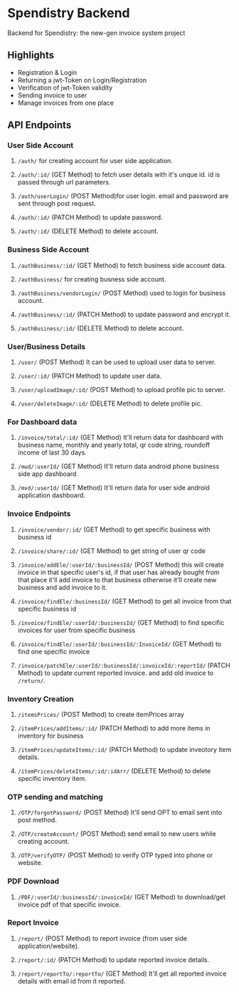 # Spendistry Backend
Backend for Spendistry: the new-gen invoice system project

## Highlights
* Registration & Login
* Returning a jwt-Token on Login/Registration
* Verification of jwt-Token validity
* Sending invoice to user
* Manage invoices from one place

## API Endpoints

### User Side Account

1. ```/auth/``` for creating account for user side application.

2. ```/auth/:id/``` (GET Method) to fetch user details with it's unque id. id is passed through url parameters.

3. ```/auth/userLogin/``` (POST Method)for user login. email and password are sent through post request.

4. ```/auth/:id/``` (PATCH Method) to update password.

5. ```/auth/:id/``` (DELETE Method) to delete account.

### Business Side Account

1. ```/authBusiness/:id/``` (GET Method) to fetch business side account data.

2. ```/authBusiness/``` for creating busness side account.

3. ```/authBusiness/vendorLogin/``` (POST Method) used to login for business account.

4. ```/authBusiness/:id/``` (PATCH Method) to update password and encrypt it.

5. ```/authBusiness/:id/``` (DELETE Method) to delete account.

### User/Business Details

1. ```/user/``` (POST Method) It can be used to upload  user data to server.

2. ```/user/:id/``` (PATCH Method) to update user data.

3. ```/user/uploadImage/:id/``` (POST Method) to upload profile pic to server.

4. ```/user/deleteImage/:id/``` (DELETE Method) to delete profile pic.

### For Dashboard data

1. ```/invoice/total/:id/``` (GET Method) It'll return data for dashboard with business name, monthly and yearly total, qr code string, roundoff income of last 30 days.

2. ```/mud/:userId/``` (GET Method) It'll return data android phone business side app dashboard.

3. ```/mvd/:userId/``` (GET Method) It'll return data for user side android application dashboard.

### Invoice Endpoints

1. ```/invoice/vendor/:id/``` (GET Method) to get specific business with business id

2. ```/invoice/share/:id/``` (GET Method) to get string of user qr code

3. ```/invoice/addEle/:userId/:businessId/``` (POST Method) this will create invoice in that specific user's id, if that user has already bought from that place it'll add invoice to that business otherwise it'll create new business and add invoice to it.

4. ```/invoice/findEle/:businessId/``` (GET Method) to get all invoice from that specific business id

5. ```/invoice/findEle/:userId/:businessId/``` (GET Method) to find specific invoices for user from specific business

6. ```/invoice/findEle/:userId/:businessId/:InvoiceId/```  (GET Method) to find one specific invoice

7. ```/invoice/patchEle/:userId/:businessId/:invoiceId/:reportId/``` (PATCH Method) to update current reported invoice. and add old invoice to ```/return/```.

### Inventory Creation

1. ```/itemsPrices/``` (POST Method) to create itemPrices array

2. ```/itemPrices/addItems/:id/``` (PATCH Method) to add more items in inventory for business

3. ```/itemPrices/updateItems/:id/``` (PATCH Method) to update inveotory item details.

4. ```/itemPrices/deleteItems/:id/:idArr/``` (DELETE Method) to delete specific inventory item.

### OTP sending and matching

1. ```/OTP/forgotPassword/``` (POST Method) It'll send OPT to email sent into post method.

2. ```/OTP/createAccount/``` (POST Method) send email to new users while creating account.

3. ```/OTP/verifyOTP/``` (POST Method) to verify OTP typed into phone or website.

### PDF Download 

1. ```/PDF/:userId/:businessId/:invoiceId/``` (GET Method) to download/get invoice pdf of that specific invoice.

### Report Invoice

1. ```/report/``` (POST Method) to report invoice (from user side application/website).

2. ```/report/:id/``` (PATCH Method) to update reported invoice details.

3. ```/report/reportTo/:reportTo/``` (GET Method) It'll get all reported invoice details with email id from it reported.


